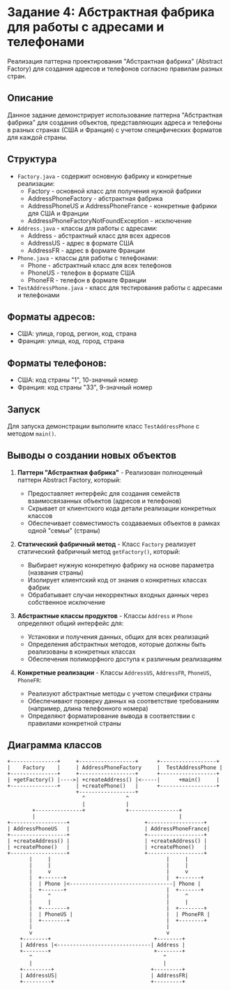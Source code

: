 # Задание 4: Абстрактная фабрика для работы с адресами и телефонами

Реализация паттерна проектирования "Абстрактная фабрика" (Abstract Factory) для создания адресов и телефонов согласно правилам разных стран.

## Описание
Данное задание демонстрирует использование паттерна "Абстрактная фабрика" для создания объектов, представляющих адреса и телефоны в разных странах (США и Франция) с учетом специфических форматов для каждой страны.

## Структура
- `Factory.java` - содержит основную фабрику и конкретные реализации:
  - Factory - основной класс для получения нужной фабрики
  - AddressPhoneFactory - абстрактная фабрика
  - AddressPhoneUS и AddressPhoneFrance - конкретные фабрики для США и Франции
  - AddressPhoneFactoryNotFoundException - исключение
- `Address.java` - классы для работы с адресами:
  - Address - абстрактный класс для всех адресов
  - AddressUS - адрес в формате США
  - AddressFR - адрес в формате Франции
- `Phone.java` - классы для работы с телефонами:
  - Phone - абстрактный класс для всех телефонов
  - PhoneUS - телефон в формате США
  - PhoneFR - телефон в формате Франции
- `TestAddressPhone.java` - класс для тестирования работы с адресами и телефонами

## Форматы адресов:
- США: улица, город, регион, код, страна
- Франция: улица, код, город, страна

## Форматы телефонов:
- США: код страны "1", 10-значный номер
- Франция: код страны "33", 9-значный номер

## Запуск
Для запуска демонстрации выполните класс `TestAddressPhone` с методом `main()`. 

## Выводы о создании новых объектов
1. **Паттерн "Абстрактная фабрика"** - Реализован полноценный паттерн Abstract Factory, который:
   - Предоставляет интерфейс для создания семейств взаимосвязанных объектов (адресов и телефонов)
   - Скрывает от клиентского кода детали реализации конкретных классов
   - Обеспечивает совместимость создаваемых объектов в рамках одной "семьи" (страны)

2. **Статический фабричный метод** - Класс `Factory` реализует статический фабричный метод `getFactory()`, который:
   - Выбирает нужную конкретную фабрику на основе параметра (названия страны)
   - Изолирует клиентский код от знания о конкретных классах фабрик
   - Обрабатывает случаи некорректных входных данных через собственное исключение

3. **Абстрактные классы продуктов** - Классы `Address` и `Phone` определяют общий интерфейс для:
   - Установки и получения данных, общих для всех реализаций
   - Определения абстрактных методов, которые должны быть реализованы в конкретных классах
   - Обеспечения полиморфного доступа к различным реализациям

4. **Конкретные реализации** - Классы `AddressUS`, `AddressFR`, `PhoneUS`, `PhoneFR`:
   - Реализуют абстрактные методы с учетом специфики страны
   - Обеспечивают проверку данных на соответствие требованиям (например, длина телефонного номера)
   - Определяют форматирование вывода в соответствии с правилами конкретной страны

## Диаграмма классов
```
+---------------+     +------------------+      +------------------+
|    Factory    |     | AddressPhoneFactory     |  TestAddressPhone |
+---------------+     +------------------+      +------------------+
| +getFactory() |---->| +createAddress() |<-----|      +main()     |
+---------------+     | +createPhone()   |      +------------------+
                      +------------------+
                        ^             ^
                        |             |
        +---------------+             +----------------+
        |                                              |
+------------------+                        +------------------+
| AddressPhoneUS   |                        | AddressPhoneFrance|
+------------------+                        +------------------+
| +createAddress() |                        | +createAddress() |
| +createPhone()   |                        | +createPhone()   |
+------------------+                        +------------------+
       |     |                                     |     |
       |     |                                     |     |
       |     v                                     |     v
       |  +-------+                                |  +-------+
       |  | Phone |<---------------------------------| Phone |
       |  +-------+                                |  +-------+
       |     ^                                     |     ^
       |     |                                     |     |
       |  +--------+                               |  +--------+
       |  | PhoneUS |                              |  | PhoneFR |
       |  +--------+                               |  +--------+
       |                                           |
       v                                           v
    +--------+                                 +--------+
    | Address |<------------------------------| Address |
    +--------+                                 +--------+
       ^                                          ^
       |                                          |
    +---------+                               +---------+
    | AddressUS|                              | AddressFR|
    +---------+                               +---------+
``` 